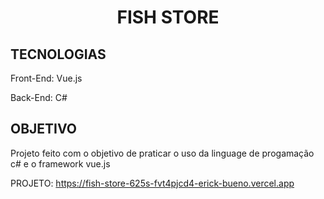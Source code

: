 <H1 align="center"> FISH STORE </H1>


<h2>TECNOLOGIAS</h2>

<p>Front-End: Vue.js</p>
<p>Back-End: C#</p>



<h2>OBJETIVO</h2>
<p>Projeto feito com o objetivo de praticar o uso da linguage de progamação c# e o framework vue.js</p>



PROJETO:
https://fish-store-625s-fvt4pjcd4-erick-bueno.vercel.app
